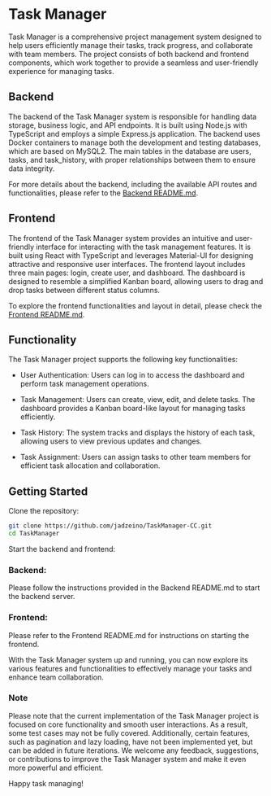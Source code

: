 # Task Manager

Task Manager is a comprehensive project management system designed to help users efficiently manage their tasks, track progress, and collaborate with team members. The project consists of both backend and frontend components, which work together to provide a seamless and user-friendly experience for managing tasks.

## Backend

The backend of the Task Manager system is responsible for handling data storage, business logic, and API endpoints. It is built using Node.js with TypeScript and employs a simple Express.js application. The backend uses Docker containers to manage both the development and testing databases, which are based on MySQL2. The main tables in the database are users, tasks, and task_history, with proper relationships between them to ensure data integrity.

For more details about the backend, including the available API routes and functionalities, please refer to the [Backend README.md](/kabs-backend/README.md).

## Frontend

The frontend of the Task Manager system provides an intuitive and user-friendly interface for interacting with the task management features. It is built using React with TypeScript and leverages Material-UI for designing attractive and responsive user interfaces. The frontend layout includes three main pages: login, create user, and dashboard. The dashboard is designed to resemble a simplified Kanban board, allowing users to drag and drop tasks between different status columns.

To explore the frontend functionalities and layout in detail, please check the [Frontend README.md](/kabs-Frontend/README.md).

## Functionality

The Task Manager project supports the following key functionalities:

- User Authentication: Users can log in to access the dashboard and perform task management operations.

- Task Management: Users can create, view, edit, and delete tasks. The dashboard provides a Kanban board-like layout for managing tasks efficiently.

- Task History: The system tracks and displays the history of each task, allowing users to view previous updates and changes.

- Task Assignment: Users can assign tasks to other team members for efficient task allocation and collaboration.

## Getting Started

Clone the repository:

```bash
git clone https://github.com/jadzeino/TaskManager-CC.git
cd TaskManager
```

Start the backend and frontend:

### Backend:

Please follow the instructions provided in the Backend README.md to start the backend server.

### Frontend:

Please refer to the Frontend README.md for instructions on starting the frontend.

With the Task Manager system up and running, you can now explore its various features and functionalities to effectively manage your tasks and enhance team collaboration.

### Note

Please note that the current implementation of the Task Manager project is focused on core functionality and smooth user interactions. As a result, some test cases may not be fully covered. Additionally, certain features, such as pagination and lazy loading, have not been implemented yet, but can be added in future iterations. We welcome any feedback, suggestions, or contributions to improve the Task Manager system and make it even more powerful and efficient.

Happy task managing!
